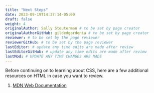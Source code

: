 ```yaml
---
title: "Next Steps"
date: 2023-09-19T14:37:14-05:00
draft: false
weight: 4
originalAuthor: Sally Steuterman # to be set by page creator
originalAuthorGitHub: gildedgardenia # to be set by page creator
reviewer: # to be set by the page reviewer
reviewerGitHub: # to be set by the page reviewer
lastEditor: # update any time edits are made after review
lastEditorGitHub: # update any time edits are made after review
lastMod: # UPDATE ANY TIME CHANGES ARE MADE
---
```


Before continuing on to learning about CSS, here are a few additional resources on HTML in case you want to review.

1. [MDN Web Documentation](http://localhost:8081/devdocs_en_html_2025-01/index)